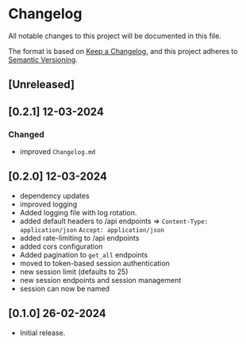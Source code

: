 # Changelog

All notable changes to this project will be documented in this file.

The format is based on [Keep a Changelog](https://keepachangelog.com/en/1.1.0/),
and this project adheres to [Semantic Versioning](https://semver.org/spec/v2.0.0.html).

## [Unreleased]

## [0.2.1] 12-03-2024

### Changed

- improved `Changelog.md`

## [0.2.0] 12-03-2024

- dependency updates
- improved logging
- Added logging file with log rotation.
- added default headers to /api endpoints => `Content-Type: application/json` `Accept: application/json`
- added rate-limiting to /api endpoints
- added cors configuration
- Added pagination to `get_all` endpoints
- moved to token-based session authentication
- new session limit (defaults to 25)
- new session endpoints and session management
- session can now be named

## [0.1.0] 26-02-2024

- Initial release.
